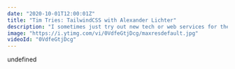 ```yaml
---
date: "2020-10-01T12:00:01Z"
title: "Tim Tries: TailwindCSS with Alexander Lichter"
description: "I sometimes just try out new tech or web services for the first time and give my feedback as I go. This is the #timtries Series. In this video I look at #tailwindcss. Alexander Lichter is an expert at tailwindcss and he tried to convince me it's awesome. Did he succeed?\n\nConclusion: check the video and see my excitement...\nDisclaimer: this content is not sponsored and my opinions are honest and real time.\n\nWhy tailwind and classes in the dom: https://adamwathan.me/css-utility-classes-and-separation-of-concerns/\n\nFollow Alexander here:\nWebsite: https://blog.lichter.io\nTwitter: https://twitter.com/TheAlexLichter\n\nFollow me here:\nWebsite: https://timbenniks.dev/\nTwitter: https://twitter.com/timbenniks\nGithub: https://github.com/timbenniks"
image: "https://i.ytimg.com/vi/0VdfeGtjDcg/maxresdefault.jpg"
videoId: "0VdfeGtjDcg"
---
```


undefined